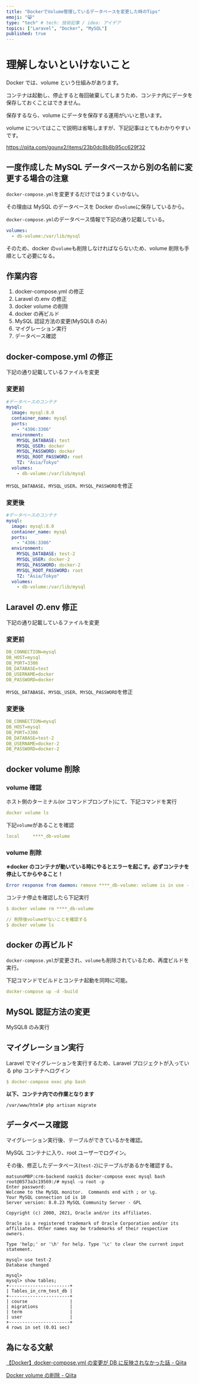 ```yaml
---
title: "DockerでVolume管理しているデータベースを変更した時のTips"
emoji: "😸"
type: "tech" # tech: 技術記事 / idea: アイデア
topics: ["Laravel", "Docker", "MySQL"]
published: true
---
```


# 理解しないといけないこと

Docker では、volume という仕組みがあります。

コンテナは起動し、停止すると毎回破棄してしまうため、コンテナ内にデータを保存しておくことはできません。

保存するなら、volume にデータを保存する運用がいいと思います。

volume についてはここで説明は省略しますが、下記記事はとてもわかりやすいです。

https://qiita.com/gounx2/items/23b0dc8b8b95cc629f32

## 一度作成した MySQL データベースから別の名前に変更する場合の注意

`docker-compose.yml`を変更するだけではうまくいかない。

その理由は MySQL のデータベースを Docker の`volume`に保存しているから。

`docker-compose.yml`のデータベース情報で下記の通り記載している。

```yaml
volumes:
  - db-volume:/var/lib/mysql
```

そのため、docker の`volume`も削除しなければならないため、volume 削除も手順として必要になる。

## 作業内容

1. docker-compose.yml の修正
2. Laravel の.env の修正
3. docker volume の削除
4. docker の再ビルド
5. MySQL 認証方法の変更(MySQL8 のみ)
6. マイグレーション実行
7. データベース確認

## docker-compose.yml の修正

下記の通り記載しているファイルを変更

### **変更前**

```yaml
#データベースのコンテナ
mysql:
  image: mysql:8.0
  container_name: mysql
  ports:
    - "4306:3306"
  environment:
    MYSQL_DATABASE: test
    MYSQL_USER: docker
    MYSQL_PASSWORD: docker
    MYSQL_ROOT_PASSWORD: root
    TZ: "Asia/Tokyo"
  volumes:
    - db-volume:/var/lib/mysql
```

`MYSQL_DATABASE`、`MYSQL_USER`、`MYSQL_PASSWORD`を修正

### **変更後**

```yaml
#データベースのコンテナ
mysql:
  image: mysql:8.0
  container_name: mysql
  ports:
    - "4306:3306"
  environment:
    MYSQL_DATABASE: test-2
    MYSQL_USER: docker-2
    MYSQL_PASSWORD: docker-2
    MYSQL_ROOT_PASSWORD: root
    TZ: "Asia/Tokyo"
  volumes:
    - db-volume:/var/lib/mysql
```

## Laravel の.env 修正

下記の通り記載しているファイルを変更

### **変更前**

```yaml
DB_CONNECTION=mysql
DB_HOST=mysql
DB_PORT=3306
DB_DATABASE=test
DB_USERNAME=docker
DB_PASSWORD=docker
```

`MYSQL_DATABASE`、`MYSQL_USER`、`MYSQL_PASSWORD`を修正

### **変更後**

```yaml
DB_CONNECTION=mysql
DB_HOST=mysql
DB_PORT=3306
DB_DATABASE=test-2
DB_USERNAME=docker-2
DB_PASSWORD=docker-2
```

## docker volume 削除

### volume 確認

ホスト側のターミナル(or コマンドプロンプト)にて、下記コマンドを実行

```yaml
docker volume ls
```

下記`volume`があることを確認

```yaml
local     ****_db-volume
```

### volume 削除

**※docker のコンテナが動いている時にやるとエラーを起こす。必ずコンテナを停止してからやること！**

```yaml
Error response from daemon: remove ****_db-volume: volume is in use - [48abed9a0abfe9b06a5bba351f0ea862d16ead41d40e48a50981a0dec5c72a29]
```

コンテナ停止を確認したら下記実行

```yaml
$ docker volume rm ****_db-volume

// 削除後volumeがないことを確認する
$ docker volume ls
```

## docker の再ビルド

`docker-compose.yml`が変更され、`volume`も削除されているため、再度ビルドを実行。

下記コマンドでビルドとコンテナ起動を同時に可能。

```yaml
docker-compose up -d -build
```

## MySQL 認証方法の変更

MySQL8 のみ実行

## マイグレーション実行

Laravel でマイグレーションを実行するため、Laravel プロジェクトが入っている php コンテナへログイン

```yaml
$ docker-compose exec php bash
```

**以下、コンテナ内での作業となります**

```
/var/www/html# php artisan migrate
```

## データベース確認

マイグレーション実行後、テーブルができているかを確認。

MySQL コンテナに入り、root ユーザーでログイン。

その後、修正したデータベース(`test-2`)にテーブルがあるかを確認する。

```
matsunoMBP:crm-backend naoki$ docker-compose exec mysql bash
root@0573a3c19569:/# mysql -u root -p
Enter password:
Welcome to the MySQL monitor.  Commands end with ; or \g.
Your MySQL connection id is 10
Server version: 8.0.23 MySQL Community Server - GPL

Copyright (c) 2000, 2021, Oracle and/or its affiliates.

Oracle is a registered trademark of Oracle Corporation and/or its
affiliates. Other names may be trademarks of their respective
owners.

Type 'help;' or '\h' for help. Type '\c' to clear the current input statement.

mysql> use test-2
Database changed

mysql>
mysql> show tables;
+-----------------------+
| Tables_in_crm_test_db |
+-----------------------+
| course                |
| migrations            |
| term                  |
| user                  |
+-----------------------+
4 rows in set (0.01 sec)
```

## 為になる文献

[【Docker】docker-compose.yml の変更が DB に反映されなかった話 - Qiita](https://qiita.com/rebi/items/2bd8924ec89c4c779a50)

[Docker volume の削除 - Qiita](https://qiita.com/Ikumi/items/b319a12d7e2c9f7b904d)

